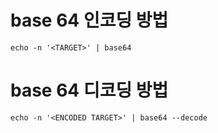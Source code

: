 # base 64 인코딩 방법

```shell
echo -n '<TARGET>' | base64
```

# base 64 디코딩 방법

```shell
echo -n '<ENCODED TARGET>' | base64 --decode
```